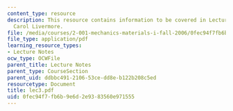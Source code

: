 ```yaml
---
content_type: resource
description: This resource contains information to be covered in Lecture 3 by Prof.
  Carol Livermore.
file: /media/courses/2-001-mechanics-materials-i-fall-2006/0fec94f7fb6b9e6d2e9383560e971555_lec3.pdf
file_type: application/pdf
learning_resource_types:
- Lecture Notes
ocw_type: OCWFile
parent_title: Lecture Notes
parent_type: CourseSection
parent_uid: ddbbc491-2106-53ce-dd8e-b122b208c5ed
resourcetype: Document
title: lec3.pdf
uid: 0fec94f7-fb6b-9e6d-2e93-83560e971555
---
```

